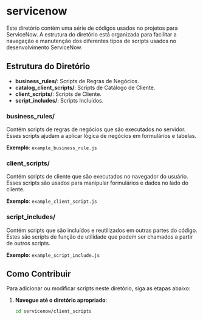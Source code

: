 # servicenow

Este diretório contém uma série de códigos usados no projetos para ServiceNow. A estrutura do diretório está organizada para facilitar a navegação e manutenção dos diferentes tipos de scripts usados no desenvolvimento ServiceNow.

## Estrutura do Diretório

- **business_rules/**: Scripts de Regras de Negócios.
- **catalog_client_scripts/**: Scripts de Catálogo de Cliente.
- **client_scripts/**: Scripts de Cliente.
- **script_includes/**: Scripts Incluídos.

### business_rules/

Contém scripts de regras de negócios que são executados no servidor. Esses scripts ajudam a aplicar lógica de negócios em formulários e tabelas.

**Exemplo**: `example_business_rule.js`

### client_scripts/

Contém scripts de cliente que são executados no navegador do usuário. Esses scripts são usados para manipular formulários e dados no lado do cliente.

**Exemplo**: `example_client_script.js`

### script_includes/

Contém scripts que são incluídos e reutilizados em outras partes do código. Estes são scripts de função de utilidade que podem ser chamados a partir de outros scripts.

**Exemplo**: `example_script_include.js`

## Como Contribuir

Para adicionar ou modificar scripts neste diretório, siga as etapas abaixo:

1. **Navegue até o diretório apropriado**:
   ```sh
   cd servicenow/client_scripts